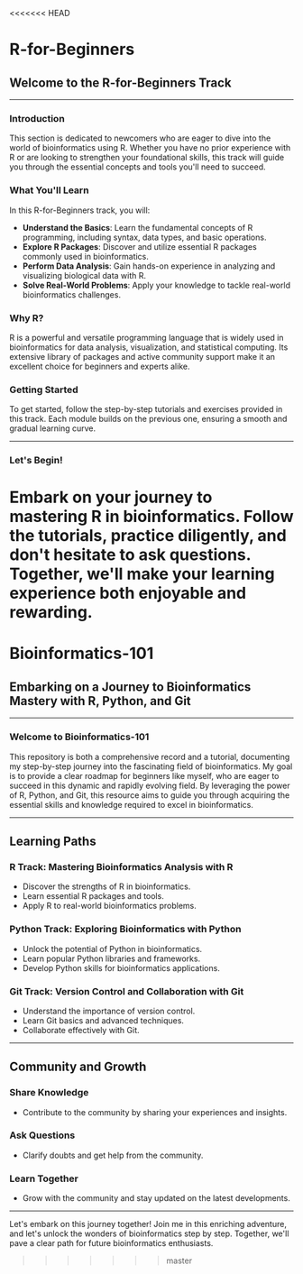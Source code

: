 <<<<<<< HEAD
# R-for-Beginners

## Welcome to the R-for-Beginners Track

---

### Introduction

This section is dedicated to newcomers who are eager to dive into the world of bioinformatics using R. Whether you have no prior experience with R or are looking to strengthen your foundational skills, this track will guide you through the essential concepts and tools you'll need to succeed.

### What You'll Learn

In this R-for-Beginners track, you will:

- **Understand the Basics**: Learn the fundamental concepts of R programming, including syntax, data types, and basic operations.
- **Explore R Packages**: Discover and utilize essential R packages commonly used in bioinformatics.
- **Perform Data Analysis**: Gain hands-on experience in analyzing and visualizing biological data with R.
- **Solve Real-World Problems**: Apply your knowledge to tackle real-world bioinformatics challenges.

### Why R?

R is a powerful and versatile programming language that is widely used in bioinformatics for data analysis, visualization, and statistical computing. Its extensive library of packages and active community support make it an excellent choice for beginners and experts alike.

### Getting Started

To get started, follow the step-by-step tutorials and exercises provided in this track. Each module builds on the previous one, ensuring a smooth and gradual learning curve.

---

### Let's Begin!

Embark on your journey to mastering R in bioinformatics. Follow the tutorials, practice diligently, and don't hesitate to ask questions. Together, we'll make your learning experience both enjoyable and rewarding.
=======
# Bioinformatics-101

## Embarking on a Journey to Bioinformatics Mastery with R, Python, and Git

---

### Welcome to Bioinformatics-101

This repository is both a comprehensive record and a tutorial, documenting my step-by-step journey into the fascinating field of bioinformatics. My goal is to provide a clear roadmap for beginners like myself, who are eager to succeed in this dynamic and rapidly evolving field. By leveraging the power of R, Python, and Git, this resource aims to guide you through acquiring the essential skills and knowledge required to excel in bioinformatics.

---

## Learning Paths

### R Track: Mastering Bioinformatics Analysis with R
- Discover the strengths of R in bioinformatics.
- Learn essential R packages and tools.
- Apply R to real-world bioinformatics problems.

### Python Track: Exploring Bioinformatics with Python
- Unlock the potential of Python in bioinformatics.
- Learn popular Python libraries and frameworks.
- Develop Python skills for bioinformatics applications.

### Git Track: Version Control and Collaboration with Git
- Understand the importance of version control.
- Learn Git basics and advanced techniques.
- Collaborate effectively with Git.

---

## Community and Growth

### Share Knowledge
- Contribute to the community by sharing your experiences and insights.

### Ask Questions
- Clarify doubts and get help from the community.

### Learn Together
- Grow with the community and stay updated on the latest developments.

---

Let's embark on this journey together! Join me in this enriching adventure, and let's unlock the wonders of bioinformatics step by step. Together, we'll pave a clear path for future bioinformatics enthusiasts.
>>>>>>> master
